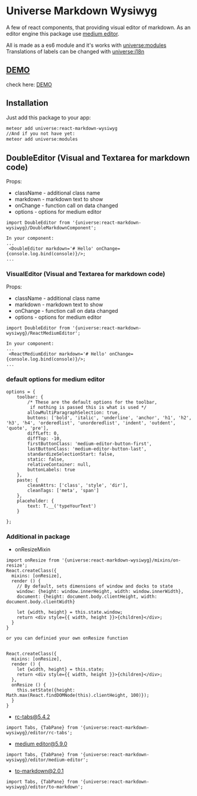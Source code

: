 # Universe Markdown Wysiwyg
A few of react components, that providing visual editor of markdown.
As an editor engine this package use [medium editor](https://github.com/yabwe/medium-editor).

All is made as a es6 module and it's works with [universe:modules](https://atmospherejs.com/universe/modules)
Translations of labels can be changed with [universe:i18n](https://atmospherejs.com/universe/i18n)

## [DEMO](http://markdown-wysiwyg.meteor.com)
check here: [DEMO](http://markdown-wysiwyg.meteor.com)

## Installation

Just add this package to your app:
```sh
meteor add universe:react-markdown-wysiwyg
//And if you not have yet:
meteor add universe:modules
```

## DoubleEditor (Visual and Textarea for markdown code)

Props: 
- className - additional class name
- markdown - markdown text to show
- onChange - function call on data changed
- options - options for medium editor

```
import DoubleEditor from '{universe:react-markdown-wysiwyg}/DoubleMarkdownComponent';

In your component: 
...
 <DoubleEditor markdown='# Hello' onChange={console.log.bind(console)}/>;
...
```

### VisualEditor (Visual and Textarea for markdown code)

Props: 
- className - additional class name
- markdown - markdown text to show
- onChange - function call on data changed
- options - options for medium editor

```
import DoubleEditor from '{universe:react-markdown-wysiwyg}/ReactMediumEditor';

In your component: 
...
 <ReactMediumEditor markdown='# Hello' onChange={console.log.bind(console)}/>;
...
```


### default options for medium editor

```
options = {
    toolbar: {
        /* These are the default options for the toolbar,
         if nothing is passed this is what is used */
        allowMultiParagraphSelection: true,
        buttons: ['bold', 'italic', 'underline', 'anchor', 'h1', 'h2', 'h3', 'h4', 'orderedlist', 'unorderedlist', 'indent', 'outdent', 'quote', 'pre'],
        diffLeft: 0,
        diffTop: -10,
        firstButtonClass: 'medium-editor-button-first',
        lastButtonClass: 'medium-editor-button-last',
        standardizeSelectionStart: false,
        static: false,
        relativeContainer: null,
        buttonLabels: true
    },
    paste: {
        cleanAttrs: ['class', 'style', 'dir'],
        cleanTags: ['meta', 'span']
    },
    placeholder: {
        text: T.__('typeYourText')
    }

};
```

### Additional in package

- onResizeMixin

```
import onResize from '{universe:react-markdown-wysiwyg}/mixins/on-resize';
React.createClass({
  mixins: [onResize],
  render () {
    // By default, sets dimensions of window and docks to state 
    window: {height: window.innerHeight, width: window.innerWidth},
    document: {height: document.body.clientHeight, width: document.body.clientWidth}
    
    let {width, height} = this.state.window;
    return <div style={{ width, height }}>{children}</div>;
  }
}

or you can definied your own onResize function


React.createClass({
  mixins: [onResize],
  render () { 
    let {width, height} = this.state;
    return <div style={{ width, height }}>{children}</div>;
  },
  onResize () {
    this.setState({height: Math.max(React.findDOMNode(this).clientHeight, 100)});
  }
}

```

- [rc-tabs@5.4.2](https://www.npmjs.com/package/rc-tabs)  

```
import Tabs, {TabPane} from '{universe:react-markdown-wysiwyg}/editor/rc-tabs';
```

- [medium editor@5.9.0](https://www.npmjs.com/package/medium-editor)

```
import Tabs, {TabPane} from '{universe:react-markdown-wysiwyg}/editor/medium-editor';
```

- [to-markdown@2.0.1](https://www.npmjs.com/package/to-markdown)

```
import Tabs, {TabPane} from '{universe:react-markdown-wysiwyg}/editor/to-markdown';
```
